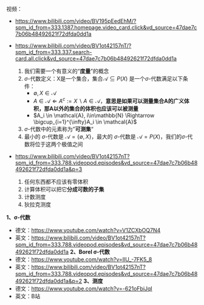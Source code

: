 

视频：

- https://www.bilibili.com/video/BV195pEedEhM/?spm_id_from=333.1387.homepage.video_card.click&vd_source=47dae7c7b06b48492621f72dfda0dd1a

- https://www.bilibili.com/video/BV1ot42157nT/?spm_id_from=333.337.search-card.all.click&vd_source=47dae7c7b06b48492621f72dfda0dd1a

	1. 我们需要一个有意义的“**度量**”的概念
	2. $\sigma$-代数定义：X是一个集合，集合$\mathcal{A} \subseteq P(X)$ 是一个$\sigma$-代数满足以下条件：
		- $\emptyset, X \in \mathcal{A}$
		- $A \in \mathcal{A} \Leftarrow A^c := X \backslash A \in \mathcal{A}$，**意思是如果可以测量集合A的广义体积，那A以外的集合的体积也应该可以被测量**
		- $A_i \in \mathcal{A}, i\in\mathbb{N} \Rightarrow \bigcup_{i=1}^{\infty}A_i \in \mathcal{A}$
	3. $\sigma$-代数中的元素称为”**可测集**“
	4. 最小的 $\sigma$-代数是 $\mathcal{A} = \{\emptyset, X\}$，最大的 $\sigma$-代数是 $\mathcal{A} = P(X)$，我们的$\sigma$-代数将位于这两个极值之间
- https://www.bilibili.com/video/BV1ot42157nT?spm_id_from=333.788.videopod.episodes&vd_source=47dae7c7b06b48492621f72dfda0dd1a&p=3

	1. 任何东西都不应该有零体积
	2. 计算体积可以把它**分成可数的子集**
	3. 计数测度
	4. 狄拉克测度


**1、σ-代数**
- 德文：https://www.youtube.com/watch?v=V1ZCXbOQ7N4
- 英文：https://www.bilibili.com/video/BV1ot42157nT?spm_id_from=333.788.videopod.episodes&vd_source=47dae7c7b06b48492621f72dfda0dd1a
**2、Borel σ-代数**
- 德文：https://www.youtube.com/watch?v=IlU_-7FK5_8
- 英文：https://www.bilibili.com/video/BV1ot42157nT?spm_id_from=333.788.videopod.episodes&vd_source=47dae7c7b06b48492621f72dfda0dd1a&p=2
**3、测度**
- 德文：https://www.youtube.com/watch?v=-621oFbiJqI
- 英文：B站